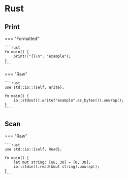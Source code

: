 # Rust

## Print

=== "Formatted"

    ```rust
    fn main() {
        print!("{}\n", "example");
    }
    ```

=== "Raw"

    ```rust
    use std::io::{self, Write};

    fn main() {
        io::stdout().write("example".as_bytes()).unwrap();
    }
    ```

## Scan

=== "Raw"

    ```rust
    use std::io::{self, Read};

    fn main() {
        let mut string: [u8; 30] = [0; 30];
        io::stdin().read(&mut string).unwrap();
    }
    ```